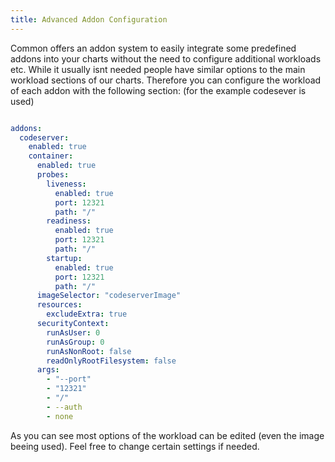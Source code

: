 ```yaml
---
title: Advanced Addon Configuration
---
```


Common offers an addon system to easily integrate some predefined addons into your charts without the need to configure additional workloads etc.
While it usually isnt needed people have similar options to the main workload sections of our charts.
Therefore you can configure the workload of each addon with the following section: (for the example codesever is used)

```yaml

addons:
  codeserver:
    enabled: true
    container:
      enabled: true
      probes:
        liveness:
          enabled: true
          port: 12321
          path: "/"
        readiness:
          enabled: true
          port: 12321
          path: "/"
        startup:
          enabled: true
          port: 12321
          path: "/"
      imageSelector: "codeserverImage"
      resources:
        excludeExtra: true
      securityContext:
        runAsUser: 0
        runAsGroup: 0
        runAsNonRoot: false
        readOnlyRootFilesystem: false
      args:
        - "--port"
        - "12321"
        - "/"
        - --auth
        - none

```

As you can see most options of the workload can be edited (even the image beeing used). Feel free to change certain settings if needed.

